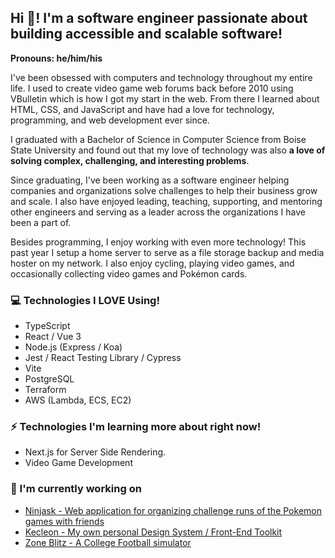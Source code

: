 ## Hi 👋! I'm a software engineer passionate about building accessible and scalable software!

**Pronouns: he/him/his**


I've been obsessed with computers and technology throughout my entire life. I used to create video game web forums back before 2010 using VBulletin which is how I got my start in the web. From there I learned about HTML, CSS, and JavaScript and have had a love for technology, programming, and web development ever since.

I graduated with a Bachelor of Science in Computer Science from Boise State University and found out that my love of technology was also **a love of solving complex, challenging, and interesting problems**.

Since graduating, I've been working as a software engineer helping companies and organizations solve challenges to help their business grow and scale. I also have enjoyed leading, teaching, supporting, and mentoring other engineers and serving as a leader across the organizations I have been a part of.

Besides programming, I enjoy working with even more technology! This past year I setup a home server to serve as a file storage backup and media hoster on my network. I also enjoy cycling, playing video games, and occasionally collecting video games and Pokémon cards.

### 💻 Technologies I LOVE Using!

- TypeScript
- React / Vue 3
- Node.js (Express / Koa)
- Jest / React Testing Library / Cypress
- Vite
- PostgreSQL
- Terraform
- AWS (Lambda, ECS, EC2)

### ⚡ Technologies I'm learning more about right now!

- Next.js for Server Side Rendering.
- Video Game Development

### 🔭 I'm currently working on

- [Ninjask - Web application for organizing challenge runs of the Pokemon games with friends](https://github.com/Tiernebre/ninjask)
- [Kecleon - My own personal Design System / Front-End Toolkit](https://github.com/Tiernebre/kecleon)
- [Zone Blitz - A College Football simulator](https://github.com/Tiernebre/zone-blitz)
